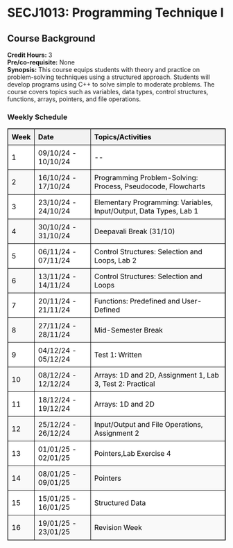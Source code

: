 <!DOCTYPE html>
<html lang="en">
<head>
    <meta charset="UTF-8">
    <meta name="viewport" content="width=device-width, initial-scale=1.0">
</head>
<body>
    <h1>SECJ1013: Programming Technique I</h1>
    <h2>Course Background</h2>
    <p>
        <strong>Credit Hours:</strong> 3<br>
        <strong>Pre/co-requisite:</strong> None<br>
        <strong>Synopsis:</strong> 
        This course equips students with theory and practice on problem-solving techniques using a structured approach. Students will develop programs using C++ to solve simple to moderate problems. The course covers topics such as variables, data types, control structures, functions, arrays, pointers, and file operations.
    </p>
    <h3>Weekly Schedule</h3>
    <table border="1" style="border-collapse: collapse; width: 100%; text-align: left;">
        <thead>
            <tr style="background-color: #f2f2f2; color: black;">
                <th style="border: 1px solid black; padding: 8px;">Week</th>
                <th style="border: 1px solid black; padding: 8px;">Date</th>
                <th style="border: 1px solid black; padding: 8px;">Topics/Activities</th>
            </tr>
        </thead>
        <tbody>
            <tr style="background-color: white; color: black;">
                <td style="border: 1px solid black; padding: 8px;">1</td>
                <td style="border: 1px solid black; padding: 8px;">09/10/24 - 10/10/24</td>
                <td style="border: 1px solid black; padding: 8px;">--</td>
            </tr>
            <tr style="background-color: #f9f9f9; color: black;">
                <td style="border: 1px solid black; padding: 8px;">2</td>
                <td style="border: 1px solid black; padding: 8px;">16/10/24 - 17/10/24</td>
                <td style="border: 1px solid black; padding: 8px;">Programming Problem-Solving: Process, Pseudocode, Flowcharts</td>
            </tr>
            <tr style="background-color: white; color: black;">
                <td style="border: 1px solid black; padding: 8px;">3</td>
                <td style="border: 1px solid black; padding: 8px;">23/10/24 - 24/10/24</td>
                <td style="border: 1px solid black; padding: 8px;">Elementary Programming: Variables, Input/Output, Data Types, Lab 1</td>
            </tr>
            <tr style="background-color: #f9f9f9; color: black;">
                <td style="border: 1px solid black; padding: 8px;">4</td>
                <td style="border: 1px solid black; padding: 8px;">30/10/24 - 31/10/24</td>
                <td style="border: 1px solid black; padding: 8px;">Deepavali Break (31/10)</td>
            </tr>
            <tr style="background-color: white; color: black;">
                <td style="border: 1px solid black; padding: 8px;">5</td>
                <td style="border: 1px solid black; padding: 8px;">06/11/24 - 07/11/24</td>
                <td style="border: 1px solid black; padding: 8px;">Control Structures: Selection and Loops, Lab 2</td>
            </tr>
            <tr style="background-color: #f9f9f9; color: black;">
                <td style="border: 1px solid black; padding: 8px;">6</td>
                <td style="border: 1px solid black; padding: 8px;">13/11/24 - 14/11/24</td>
                <td style="border: 1px solid black; padding: 8px;">Control Structures: Selection and Loops</td>
            </tr>
            <tr style="background-color: white; color: black;">
                <td style="border: 1px solid black; padding: 8px;">7</td>
                <td style="border: 1px solid black; padding: 8px;">20/11/24 - 21/11/24</td>
                <td style="border: 1px solid black; padding: 8px;">Functions: Predefined and User-Defined</td>
            </tr>
            <tr style="background-color: #f9f9f9; color: black;">
                <td style="border: 1px solid black; padding: 8px;">8</td>
                <td style="border: 1px solid black; padding: 8px;">27/11/24 - 28/11/24</td>
                <td style="border: 1px solid black; padding: 8px;">Mid-Semester Break</td>
            </tr>
            <tr style="background-color: white; color: black;">
                <td style="border: 1px solid black; padding: 8px;">9</td>
                <td style="border: 1px solid black; padding: 8px;">04/12/24 - 05/12/24</td>
                <td style="border: 1px solid black; padding: 8px;">Test 1: Written</td>
            </tr>
            <tr style="background-color: #f9f9f9; color: black;">
                <td style="border: 1px solid black; padding: 8px;">10</td>
                <td style="border: 1px solid black; padding: 8px;">08/12/24 - 12/12/24</td>
                <td style="border: 1px solid black; padding: 8px;">Arrays: 1D and 2D, Assignment 1, Lab 3, Test 2: Practical</td>
            </tr>
            <tr style="background-color: white; color: black;">
                <td style="border: 1px solid black; padding: 8px;">11</td>
                <td style="border: 1px solid black; padding: 8px;">18/12/24 - 19/12/24</td>
                <td style="border: 1px solid black; padding: 8px;">Arrays: 1D and 2D</td>
            </tr>
            <tr style="background-color: #f9f9f9; color: black;">
                <td style="border: 1px solid black; padding: 8px;">12</td>
                <td style="border: 1px solid black; padding: 8px;">25/12/24 - 26/12/24</td>
                <td style="border: 1px solid black; padding: 8px;">Input/Output and File Operations, Assignment 2</td>
            </tr>
            <tr style="background-color: white; color: black;">
                <td style="border: 1px solid black; padding: 8px;">13</td>
                <td style="border: 1px solid black; padding: 8px;">01/01/25 - 02/01/25</td>
                <td style="border: 1px solid black; padding: 8px;">Pointers,Lab Exercise 4</td>
            </tr>
            <tr style="background-color: #f9f9f9; color: black;">
                <td style="border: 1px solid black; padding: 8px;">14</td>
                <td style="border: 1px solid black; padding: 8px;">08/01/25 - 09/01/25</td>
                <td style="border: 1px solid black; padding: 8px;">Pointers</td>
            </tr>
            <tr style="background-color: white; color: black;">
                <td style="border: 1px solid black; padding: 8px;">15</td>
                <td style="border: 1px solid black; padding: 8px;">15/01/25 - 16/01/25</td>
                <td style="border: 1px solid black; padding: 8px;">Structured Data</td>
            </tr>
            <tr style="background-color: #f9f9f9; color: black;">
                <td style="border: 1px solid black; padding: 8px;">16</td>
                <td style="border: 1px solid black; padding: 8px;">19/01/25 - 23/01/25</td>
                <td style="border: 1px solid black; padding: 8px;">Revision Week</td>
            </tr>
        </tbody>
    </table>
</body>
</html>
